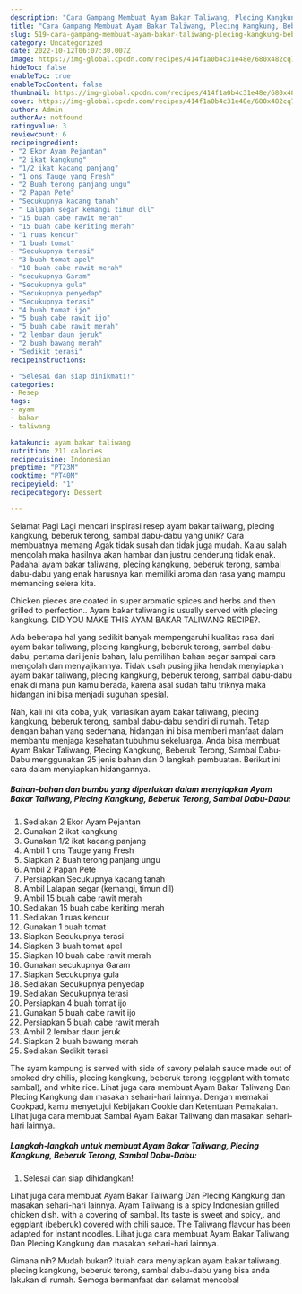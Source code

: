 ```yaml
---
description: "Cara Gampang Membuat Ayam Bakar Taliwang, Plecing Kangkung, Beberuk Terong, Sambal Dabu-Dabu yang Lezat Sekali, Sempurna"
title: "Cara Gampang Membuat Ayam Bakar Taliwang, Plecing Kangkung, Beberuk Terong, Sambal Dabu-Dabu yang Lezat Sekali, Sempurna"
slug: 519-cara-gampang-membuat-ayam-bakar-taliwang-plecing-kangkung-beberuk-terong-sambal-dabu-dabu-yang-lezat-sekali-sempurna
category: Uncategorized
date: 2022-10-12T06:07:30.007Z
image: https://img-global.cpcdn.com/recipes/414f1a0b4c31e48e/680x482cq70/ayam-bakar-taliwang-plecing-kangkung-beberuk-terong-sambal-dabu-dabu-foto-resep-utama.jpg
hideToc: false
enableToc: true
enableTocContent: false
thumbnail: https://img-global.cpcdn.com/recipes/414f1a0b4c31e48e/680x482cq70/ayam-bakar-taliwang-plecing-kangkung-beberuk-terong-sambal-dabu-dabu-foto-resep-utama.jpg
cover: https://img-global.cpcdn.com/recipes/414f1a0b4c31e48e/680x482cq70/ayam-bakar-taliwang-plecing-kangkung-beberuk-terong-sambal-dabu-dabu-foto-resep-utama.jpg
author: Admin
authorAv: notfound
ratingvalue: 3
reviewcount: 6
recipeingredient:
- "2 Ekor Ayam Pejantan"
- "2 ikat kangkung"
- "1/2 ikat kacang panjang"
- "1 ons Tauge yang Fresh"
- "2 Buah terong panjang ungu"
- "2 Papan Pete"
- "Secukupnya kacang tanah"
- " Lalapan segar kemangi timun dll"
- "15 buah cabe rawit merah"
- "15 buah cabe keriting merah"
- "1 ruas kencur"
- "1 buah tomat"
- "Secukupnya terasi"
- "3 buah tomat apel"
- "10 buah cabe rawit merah"
- "secukupnya Garam"
- "Secukupnya gula"
- "Secukupnya penyedap"
- "Secukupnya terasi"
- "4 buah tomat ijo"
- "5 buah cabe rawit ijo"
- "5 buah cabe rawit merah"
- "2 lembar daun jeruk"
- "2 buah bawang merah"
- "Sedikit terasi"
recipeinstructions:

- "Selesai dan siap dinikmati!"
categories:
- Resep
tags:
- ayam
- bakar
- taliwang

katakunci: ayam bakar taliwang 
nutrition: 211 calories
recipecuisine: Indonesian
preptime: "PT23M"
cooktime: "PT40M"
recipeyield: "1"
recipecategory: Dessert

---
```



Selamat Pagi Lagi mencari inspirasi resep ayam bakar taliwang, plecing kangkung, beberuk terong, sambal dabu-dabu yang unik? Cara membuatnya memang Agak tidak susah dan tidak juga mudah. Kalau salah mengolah maka hasilnya akan hambar dan justru cenderung tidak enak. Padahal ayam bakar taliwang, plecing kangkung, beberuk terong, sambal dabu-dabu yang enak harusnya kan memiliki aroma dan rasa yang mampu memancing selera kita.


Chicken pieces are coated in super aromatic spices and herbs and then grilled to perfection.. Ayam bakar taliwang is usually served with plecing kangkung. DID YOU MAKE THIS AYAM BAKAR TALIWANG RECIPE?.

Ada beberapa hal yang sedikit banyak mempengaruhi kualitas rasa dari ayam bakar taliwang, plecing kangkung, beberuk terong, sambal dabu-dabu, pertama dari jenis bahan, lalu pemilihan bahan segar sampai cara mengolah dan menyajikannya. Tidak usah pusing jika hendak menyiapkan ayam bakar taliwang, plecing kangkung, beberuk terong, sambal dabu-dabu enak di mana pun kamu berada, karena asal sudah tahu triknya maka hidangan ini bisa menjadi suguhan spesial.


Nah, kali ini kita coba, yuk, variasikan ayam bakar taliwang, plecing kangkung, beberuk terong, sambal dabu-dabu sendiri di rumah. Tetap dengan bahan yang sederhana, hidangan ini bisa memberi manfaat dalam membantu menjaga kesehatan tubuhmu sekeluarga. Anda bisa membuat Ayam Bakar Taliwang, Plecing Kangkung, Beberuk Terong, Sambal Dabu-Dabu menggunakan 25 jenis bahan dan 0 langkah pembuatan. Berikut ini cara dalam menyiapkan hidangannya.

<!--inarticleads1-->

##### Bahan-bahan dan bumbu yang diperlukan dalam menyiapkan Ayam Bakar Taliwang, Plecing Kangkung, Beberuk Terong, Sambal Dabu-Dabu:

1. Sediakan 2 Ekor Ayam Pejantan
1. Gunakan 2 ikat kangkung
1. Gunakan 1/2 ikat kacang panjang
1. Ambil 1 ons Tauge yang Fresh
1. Siapkan 2 Buah terong panjang ungu
1. Ambil 2 Papan Pete
1. Persiapkan Secukupnya kacang tanah
1. Ambil  Lalapan segar (kemangi, timun dll)
1. Ambil 15 buah cabe rawit merah
1. Sediakan 15 buah cabe keriting merah
1. Sediakan 1 ruas kencur
1. Gunakan 1 buah tomat
1. Siapkan Secukupnya terasi
1. Siapkan 3 buah tomat apel
1. Siapkan 10 buah cabe rawit merah
1. Gunakan secukupnya Garam
1. Siapkan Secukupnya gula
1. Sediakan Secukupnya penyedap
1. Sediakan Secukupnya terasi
1. Persiapkan 4 buah tomat ijo
1. Gunakan 5 buah cabe rawit ijo
1. Persiapkan 5 buah cabe rawit merah
1. Ambil 2 lembar daun jeruk
1. Siapkan 2 buah bawang merah
1. Sediakan Sedikit terasi


The ayam kampung is served with side of savory pelalah sauce made out of smoked dry chilis, plecing kangkung, beberuk terong (eggplant with tomato sambal), and white rice. Lihat juga cara membuat Ayam Bakar Taliwang Dan Plecing Kangkung dan masakan sehari-hari lainnya. Dengan memakai Cookpad, kamu menyetujui Kebijakan Cookie dan Ketentuan Pemakaian. Lihat juga cara membuat Sambal Ayam Bakar Taliwang dan masakan sehari-hari lainnya.. 

<!--inarticleads2-->

##### Langkah-langkah untuk membuat Ayam Bakar Taliwang, Plecing Kangkung, Beberuk Terong, Sambal Dabu-Dabu:


1. Selesai dan siap dihidangkan!

Lihat juga cara membuat Ayam Bakar Taliwang Dan Plecing Kangkung dan masakan sehari-hari lainnya. Ayam Taliwang is a spicy Indonesian grilled chicken dish. with a covering of sambal. Its taste is sweet and spicy,. and eggplant (beberuk) covered with chili sauce. The Taliwang flavour has been adapted for instant noodles. Lihat juga cara membuat Ayam Bakar Taliwang Dan Plecing Kangkung dan masakan sehari-hari lainnya. 

Gimana nih? Mudah bukan? Itulah cara menyiapkan ayam bakar taliwang, plecing kangkung, beberuk terong, sambal dabu-dabu yang bisa anda lakukan di rumah. Semoga bermanfaat dan selamat mencoba!
